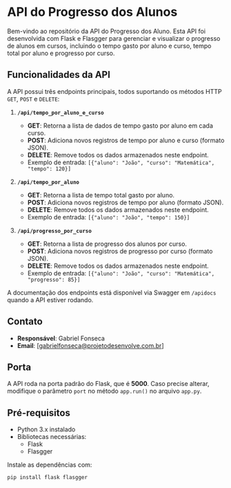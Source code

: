 # API do Progresso dos Alunos

Bem-vindo ao repositório da API do Progresso dos Aluno. Esta API foi desenvolvida com Flask e Flasgger para gerenciar e visualizar o progresso de alunos em cursos, incluindo o tempo gasto por aluno e curso, tempo total por aluno e progresso por curso.

## Funcionalidades da API

A API possui três endpoints principais, todos suportando os métodos HTTP `GET`, `POST` e `DELETE`:

1. **`/api/tempo_por_aluno_e_curso`**
   - **GET**: Retorna a lista de dados de tempo gasto por aluno em cada curso.
   - **POST**: Adiciona novos registros de tempo por aluno e curso (formato JSON).
   - **DELETE**: Remove todos os dados armazenados neste endpoint.
   - Exemplo de entrada: `[{"aluno": "João", "curso": "Matemática", "tempo": 120}]`

2. **`/api/tempo_por_aluno`**
   - **GET**: Retorna a lista de tempo total gasto por aluno.
   - **POST**: Adiciona novos registros de tempo por aluno (formato JSON).
   - **DELETE**: Remove todos os dados armazenados neste endpoint.
   - Exemplo de entrada: `[{"aluno": "João", "tempo": 150}]`

3. **`/api/progresso_por_curso`**
   - **GET**: Retorna a lista de progresso dos alunos por curso.
   - **POST**: Adiciona novos registros de progresso por curso (formato JSON).
   - **DELETE**: Remove todos os dados armazenados neste endpoint.
   - Exemplo de entrada: `[{"aluno": "João", "curso": "Matemática", "progresso": 85}]`

A documentação dos endpoints está disponível via Swagger em `/apidocs` quando a API estiver rodando.

## Contato
- **Responsável**: Gabriel Fonseca
- **Email**: [gabrielfonseca@projetodesenvolve.com.br]

## Porta
A API roda na porta padrão do Flask, que é **5000**. Caso precise alterar, modifique o parâmetro `port` no método `app.run()` no arquivo `app.py`.

## Pré-requisitos
- Python 3.x instalado
- Bibliotecas necessárias:
  - Flask
  - Flasgger

Instale as dependências com:
```bash
pip install flask flasgger
